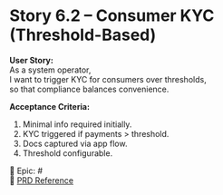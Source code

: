 # Story 6.2 – Consumer KYC (Threshold-Based)

**User Story:**  
As a system operator,  
I want to trigger KYC for consumers over thresholds,  
so that compliance balances convenience.

**Acceptance Criteria:**
1. Minimal info required initially.  
2. KYC triggered if payments > threshold.  
3. Docs captured via app flow.  
4. Threshold configurable.  

🔗 Epic: #<Epic-6-Issue-Number>  
📄 [PRD Reference](../prd.md#epic-6-compliance-security--scalability)
